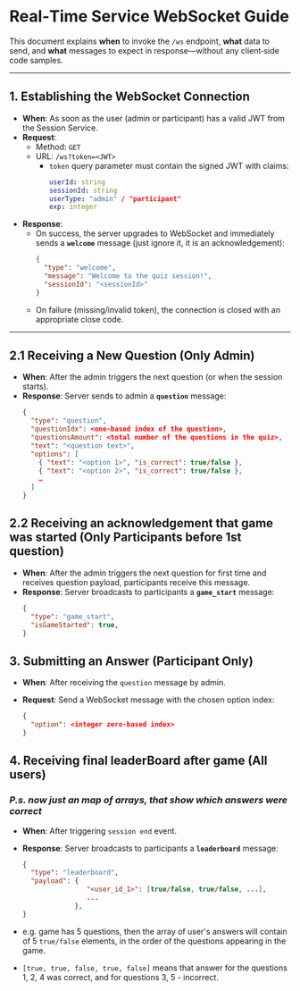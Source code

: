 # Real‑Time Service WebSocket Guide

This document explains **when** to invoke the `/ws` endpoint, **what** data to send, and **what** messages to expect in response—without any client‑side code samples.

---

## 1. Establishing the WebSocket Connection

- **When**: As soon as the user (admin or participant) has a valid JWT from the Session Service.
- **Request**:
    - Method: `GET`
    - URL: `/ws?token=<JWT>`
        - `token` query parameter must contain the signed JWT with claims:
          ```yaml
          userId: string
          sessionId: string
          userType: "admin" / "participant"
          exp: integer
          ```  
- **Response**:
    - On success, the server upgrades to WebSocket and immediately sends a **`welcome`** message (just ignore it, it is an acknowledgement):
      ```json
      {
        "type": "welcome",
        "message": "Welcome to the quiz session!",
        "sessionId": "<sessionId>"
      }
      ```  
    - On failure (missing/invalid token), the connection is closed with an appropriate close code.

---

## 2.1 Receiving a New Question (Only Admin)

- **When**: After the admin triggers the next question (or when the session starts).
- **Response**: Server sends to admin a **`question`** message:
  ```json
  {
    "type": "question",
    "questionIdx": <one-based index of the question>,
    "questionsAmount": <total number of the questions in the quiz>,
    "text": "<question text>",
    "options": [
      { "text": "<option 1>", "is_correct": true/false },
      { "text": "<option 2>", "is_correct": true/false },
      …
    ]
  }

## 2.2 Receiving an acknowledgement that game was started (Only Participants before 1st question)

- **When**: After the admin triggers the next question for first time and receives question payload, participants receive this message.
- **Response**: Server broadcasts to participants a **`game_start`** message:
  ```json
  {
    "type": "game_start",
    "isGameStarted": true,
  }

## 3. Submitting an Answer (Participant Only)

- **When**: After receiving the `question` message by admin.
- **Request**: Send a WebSocket message with the chosen option index:

  ```json
  {
    "option": <integer zero-based index>
  }

## 4. Receiving final leaderBoard after game (All users)
### *P.s. now just an map of arrays, that show which answers were correct*

- **When**: After triggering `session end` event.
- **Response**: Server broadcasts to participants a **`leaderboard`** message:

  ```json
  {
    "type": "leaderboard",
    "payload": {
                  "<user_id_1>": [true/false, true/false, ...],
                  ...
               },
  }
  
- e.g. game has 5 questions, then the array of user's answers will contain of 5 `true/false` elements, in the order of the questions appearing in the game.
- `[true, true, false, true, false]` means that answer for the questions 1, 2, 4 was correct, and for questions 3, 5 - incorrect.
